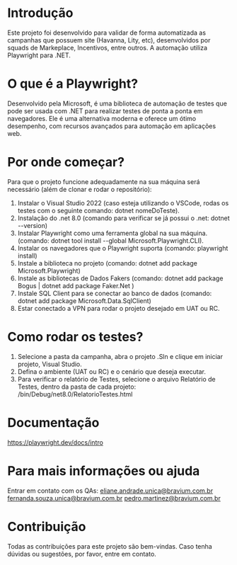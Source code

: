 # Introdução
Este projeto foi desenvolvido para validar de forma automatizada as campanhas que possuem site (Havanna, Lity, etc), desenvolvidos por squads de Markeplace, Incentivos, entre outros.
A automação utiliza Playwright para .NET.

# O que é a Playwright?
Desenvolvido pela Microsoft, é uma biblioteca de automação de testes que pode ser usada com .NET para realizar testes de ponta a ponta em navegadores. 
Ele é uma alternativa moderna e oferece um ótimo desempenho, com recursos avançados para automação em aplicações web.

# Por onde começar?
Para que o projeto funcione adequadamente na sua máquina será necessário (além de clonar e rodar o repositório):
1.  Instalar o Visual Studio 2022 (caso esteja utilizando o VSCode, rodas os testes com o seguinte comando: dotnet nomeDoTeste).	
2.  Instalação do .net 8.0 (comando para verificar se já possui o .net: dotnet --version) 
3.  Instalar Playwright como uma ferramenta global na sua máquina. (comando: dotnet tool install --global Microsoft.Playwright.CLI).
4.  Instalar os navegadores que o Playwright suporta (comando: playwright install)
5.  Instale a biblioteca no projeto (comando: dotnet add package Microsoft.Playwright)
6.  Instale as bibliotecas de Dados Fakers (comando: dotnet add package Bogus | dotnet add package Faker.Net )
7.  Instale SQL Client para se conectar ao banco de dados (comando: dotnet add package Microsoft.Data.SqlClient)
8.	Estar conectado a VPN para rodar o projeto desejado em UAT ou RC.
 

# Como rodar os testes?
1. Selecione a pasta da campanha, abra o projeto .Sln e clique em iniciar projeto, Visual Studio. 
2. Defina o ambiente (UAT ou RC) e o cenário que deseja executar.
3. Para verificar o relatório de Testes, selecione o arquivo Relatório de Testes, dentro da pasta de cada projeto:  /bin/Debug/net8.0/RelatorioTestes.html

# Documentação
https://playwright.dev/docs/intro


# Para mais informações ou ajuda
Entrar em contato com os QAs:
eliane.andrade.unica@bravium.com.br
fernanda.souza.unica@bravium.com.br
pedro.martinez@bravium.com.br

# Contribuição
Todas as contribuições para este projeto são bem-vindas. Caso tenha dúvidas ou sugestões, por favor, entre em contato.
